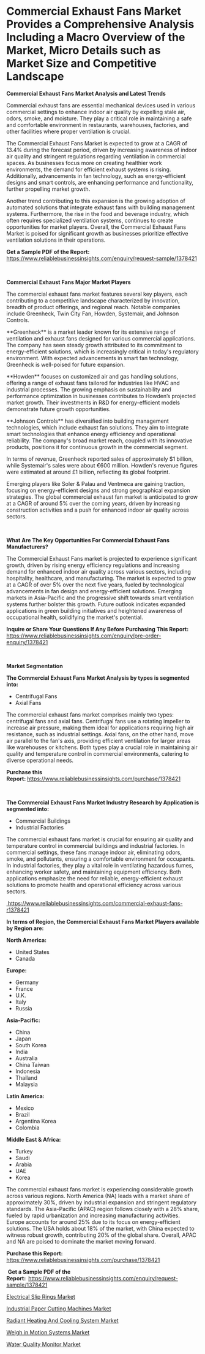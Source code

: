 <p><h1>Commercial Exhaust Fans Market Provides a Comprehensive Analysis Including a Macro Overview of the Market, Micro Details such as Market Size and Competitive Landscape</h1></p><p><strong>Commercial Exhaust Fans Market Analysis and Latest Trends</strong></p>
<p><p>Commercial exhaust fans are essential mechanical devices used in various commercial settings to enhance indoor air quality by expelling stale air, odors, smoke, and moisture. They play a critical role in maintaining a safe and comfortable environment in restaurants, warehouses, factories, and other facilities where proper ventilation is crucial.</p><p>The Commercial Exhaust Fans Market is expected to grow at a CAGR of 13.4% during the forecast period, driven by increasing awareness of indoor air quality and stringent regulations regarding ventilation in commercial spaces. As businesses focus more on creating healthier work environments, the demand for efficient exhaust systems is rising. Additionally, advancements in fan technology, such as energy-efficient designs and smart controls, are enhancing performance and functionality, further propelling market growth.</p><p>Another trend contributing to this expansion is the growing adoption of automated solutions that integrate exhaust fans with building management systems. Furthermore, the rise in the food and beverage industry, which often requires specialized ventilation systems, continues to create opportunities for market players. Overall, the Commercial Exhaust Fans Market is poised for significant growth as businesses prioritize effective ventilation solutions in their operations.</p></p>
<p><strong>Get a Sample PDF of the Report:&nbsp;</strong> <a href="https://www.reliablebusinessinsights.com/enquiry/request-sample/1378421?utm_campaign=1847&utm_medium=2&utm_source=Github&utm_content=ia&utm_term=16022025&utm_id=commercial-exhaust-fans">https://www.reliablebusinessinsights.com/enquiry/request-sample/1378421</a></p>
<p>&nbsp;</p>
<p><strong>Commercial Exhaust Fans Major Market Players</strong></p>
<p><p>The commercial exhaust fans market features several key players, each contributing to a competitive landscape characterized by innovation, breadth of product offerings, and regional reach. Notable companies include Greenheck, Twin City Fan, Howden, Systemair, and Johnson Controls.</p><p>**Greenheck** is a market leader known for its extensive range of ventilation and exhaust fans designed for various commercial applications. The company has seen steady growth attributed to its commitment to energy-efficient solutions, which is increasingly critical in today's regulatory environment. With expected advancements in smart fan technology, Greenheck is well-poised for future expansion.</p><p>**Howden** focuses on customized air and gas handling solutions, offering a range of exhaust fans tailored for industries like HVAC and industrial processes. The growing emphasis on sustainability and performance optimization in businesses contributes to Howden’s projected market growth. Their investments in R&D for energy-efficient models demonstrate future growth opportunities.</p><p>**Johnson Controls** has diversified into building management technologies, which include exhaust fan solutions. They aim to integrate smart technologies that enhance energy efficiency and operational reliability. The company's broad market reach, coupled with its innovative products, positions it for continuous growth in the commercial segment.</p><p>In terms of revenue, Greenheck reported sales of approximately $1 billion, while Systemair's sales were about €600 million. Howden's revenue figures were estimated at around £1 billion, reflecting its global footprint.</p><p>Emerging players like Soler & Palau and Ventmeca are gaining traction, focusing on energy-efficient designs and strong geographical expansion strategies. The global commercial exhaust fan market is anticipated to grow at a CAGR of around 5% over the coming years, driven by increasing construction activities and a push for enhanced indoor air quality across sectors.</p></p>
<p>&nbsp;</p>
<p><strong>What Are The Key Opportunities For Commercial Exhaust Fans Manufacturers?</strong></p>
<p><p>The Commercial Exhaust Fans market is projected to experience significant growth, driven by rising energy efficiency regulations and increasing demand for enhanced indoor air quality across various sectors, including hospitality, healthcare, and manufacturing. The market is expected to grow at a CAGR of over 5% over the next five years, fueled by technological advancements in fan design and energy-efficient solutions. Emerging markets in Asia-Pacific and the progressive shift towards smart ventilation systems further bolster this growth. Future outlook indicates expanded applications in green building initiatives and heightened awareness of occupational health, solidifying the market's potential.</p></p>
<p><strong>Inquire or Share Your Questions If Any Before Purchasing This Report:</strong> <a href="https://www.reliablebusinessinsights.com/enquiry/pre-order-enquiry/1378421?utm_campaign=1847&utm_medium=2&utm_source=Github&utm_content=ia&utm_term=16022025&utm_id=commercial-exhaust-fans">https://www.reliablebusinessinsights.com/enquiry/pre-order-enquiry/1378421</a></p>
<p>&nbsp;</p>
<p><strong>Market Segmentation</strong></p>
<p><strong>The Commercial Exhaust Fans Market Analysis by types is segmented into:</strong></p>
<p><ul><li>Centrifugal Fans</li><li>Axial Fans</li></ul></p>
<p><p>The commercial exhaust fans market comprises mainly two types: centrifugal fans and axial fans. Centrifugal fans use a rotating impeller to increase air pressure, making them ideal for applications requiring high air resistance, such as industrial settings. Axial fans, on the other hand, move air parallel to the fan's axis, providing efficient ventilation for larger areas like warehouses or kitchens. Both types play a crucial role in maintaining air quality and temperature control in commercial environments, catering to diverse operational needs.</p></p>
<p><strong>Purchase this Report:&nbsp;</strong><a href="https://www.reliablebusinessinsights.com/purchase/1378421?utm_campaign=1847&utm_medium=2&utm_source=Github&utm_content=ia&utm_term=16022025&utm_id=commercial-exhaust-fans">https://www.reliablebusinessinsights.com/purchase/1378421</a></p>
<p>&nbsp;</p>
<p><strong>The Commercial Exhaust Fans Market Industry Research by Application is segmented into:</strong></p>
<p><ul><li>Commercial Buildings</li><li>Industrial Factories</li></ul></p>
<p><p>The commercial exhaust fans market is crucial for ensuring air quality and temperature control in commercial buildings and industrial factories. In commercial settings, these fans manage indoor air, eliminating odors, smoke, and pollutants, ensuring a comfortable environment for occupants. In industrial factories, they play a vital role in ventilating hazardous fumes, enhancing worker safety, and maintaining equipment efficiency. Both applications emphasize the need for reliable, energy-efficient exhaust solutions to promote health and operational efficiency across various sectors.</p></p>
<p><a href="https://www.reliablebusinessinsights.com/commercial-exhaust-fans-r1378421?utm_campaign=1847&utm_medium=2&utm_source=Github&utm_content=ia&utm_term=16022025&utm_id=commercial-exhaust-fans">&nbsp;https://www.reliablebusinessinsights.com/commercial-exhaust-fans-r1378421</a></p>
<p><strong>In terms of Region, the Commercial Exhaust Fans Market Players available by Region are:</strong></p>
<p>
    <p> <strong> North America: </strong>
        <ul>
            <li>United States</li>
            <li>Canada</li>
        </ul>
        </p> 
    <p> <strong> Europe: </strong>
        <ul>
            <li>Germany</li>
            <li>France</li>
            <li>U.K.</li>
            <li>Italy</li>
            <li>Russia</li>
        </ul>
        </p> 
    <p> <strong> Asia-Pacific: </strong>
        <ul>
            <li>China</li>
            <li>Japan</li>
            <li>South Korea</li>
            <li>India</li>
            <li>Australia</li>
            <li>China Taiwan</li>
            <li>Indonesia</li>
            <li>Thailand</li>
            <li>Malaysia</li>
        </ul>
        </p> 
    <p> <strong> Latin America: </strong>
        <ul>
            <li>Mexico</li>
            <li>Brazil</li>
            <li>Argentina Korea</li>
            <li>Colombia</li>
        </ul>
        </p> 
    <p> <strong> Middle East & Africa: </strong>
        <ul>
            <li>Turkey</li>
            <li>Saudi</li>
            <li>Arabia</li>
            <li>UAE</li>
            <li>Korea</li>
        </ul>
    </p>
    </p>
<p><p>The commercial exhaust fans market is experiencing considerable growth across various regions. North America (NA) leads with a market share of approximately 30%, driven by industrial expansion and stringent regulatory standards. The Asia-Pacific (APAC) region follows closely with a 28% share, fueled by rapid urbanization and increasing manufacturing activities. Europe accounts for around 25% due to its focus on energy-efficient solutions. The USA holds about 18% of the market, with China expected to witness robust growth, contributing 20% of the global share. Overall, APAC and NA are poised to dominate the market moving forward.</p></p>
<p><strong>Purchase this Report: </strong><a href="https://www.reliablebusinessinsights.com/purchase/1378421?utm_campaign=1847&utm_medium=2&utm_source=Github&utm_content=ia&utm_term=16022025&utm_id=commercial-exhaust-fans">https://www.reliablebusinessinsights.com/purchase/1378421</a></p>
<p>&nbsp;<strong>Get a Sample PDF of the Report:&nbsp;&nbsp;</strong><a href="https://www.reliablebusinessinsights.com/enquiry/request-sample/1378421?utm_campaign=1847&utm_medium=2&utm_source=Github&utm_content=ia&utm_term=16022025&utm_id=commercial-exhaust-fans">https://www.reliablebusinessinsights.com/enquiry/request-sample/1378421</a></p>
<p><strong></strong></p>
<p><p><a href="https://github.com/taxyevgwlle/Market-Research-Report-List-1/blob/main/electrical-slip-rings-market.md?utm_campaign=1847&utm_medium=2&utm_source=Github&utm_content=ia&utm_term=16022025&utm_id=commercial-exhaust-fans">Electrical Slip Rings Market</a></p><p><a href="https://github.com/elodielamto06/Market-Research-Report-List-1/blob/main/industrial-paper-cutting-machines-market.md?utm_campaign=1847&utm_medium=2&utm_source=Github&utm_content=ia&utm_term=16022025&utm_id=commercial-exhaust-fans">Industrial Paper Cutting Machines Market</a></p><p><a href="https://github.com/donkalucine10/Market-Research-Report-List-1/blob/main/radiant-heating-and-cooling-system-market.md?utm_campaign=1847&utm_medium=2&utm_source=Github&utm_content=ia&utm_term=16022025&utm_id=commercial-exhaust-fans">Radiant Heating And Cooling System Market</a></p><p><a href="https://github.com/feeqahrndz/Market-Research-Report-List-1/blob/main/weigh-in-motion-systems-market.md?utm_campaign=1847&utm_medium=2&utm_source=Github&utm_content=ia&utm_term=16022025&utm_id=commercial-exhaust-fans">Weigh in Motion Systems Market</a></p><p><a href="https://github.com/shrebasokib/Market-Research-Report-List-1/blob/main/water-quality-monitor-market.md?utm_campaign=1847&utm_medium=2&utm_source=Github&utm_content=ia&utm_term=16022025&utm_id=commercial-exhaust-fans">Water Quality Monitor Market</a></p></p>